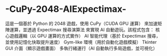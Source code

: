 # -CuPy-2048-AIExpectimax-
這是一個基於 Python 的 2048 遊戲，使用 CuPy（CUDA GPU 運算） 來加速矩陣運算，並透過 Expectimax 搜尋演算法 來實現 AI 自動遊玩。該程式包含：  核心遊戲邏輯（以 GPU 運算的方式實作） AI 智能代理（基於 Expectimax 搜尋，並使用記憶化快取提升速度） Gym-like 環境（用於自動化遊戲模擬） Tkinter GUI 介面（顯示遊戲畫面） 多執行緒運行（AI 自動執行多局遊戲，並可視化）
